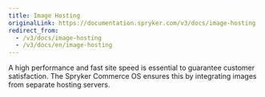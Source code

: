 ```yaml
---
title: Image Hosting
originalLink: https://documentation.spryker.com/v3/docs/image-hosting
redirect_from:
  - /v3/docs/image-hosting
  - /v3/docs/en/image-hosting
---
```


A high performance and fast site speed is essential to guarantee customer satisfaction. The Spryker Commerce OS ensures this by integrating images from separate hosting servers.
